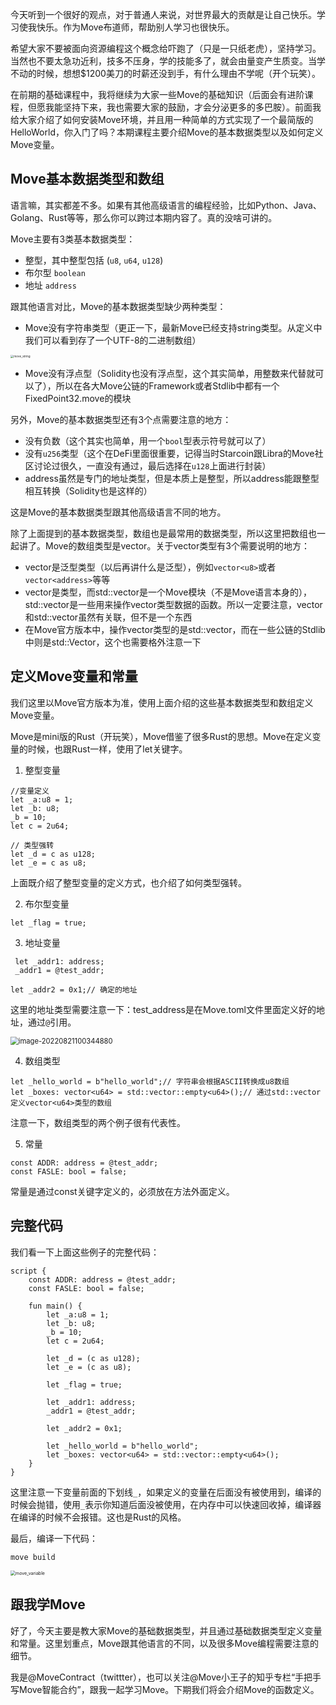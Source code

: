 今天听到一个很好的观点，对于普通人来说，对世界最大的贡献是让自己快乐。学习使我快乐。作为Move布道师，帮助别人学习也很快乐。

希望大家不要被面向资源编程这个概念给吓跑了（只是一只纸老虎），坚持学习。当然也不要太急功近利，技多不压身，学的技能多了，就会由量变产生质变。当学不动的时候，想想$1200美刀的时薪还没到手，有什么理由不学呢（开个玩笑）。

在前期的基础课程中，我将继续为大家一些Move的基础知识（后面会有进阶课程，但愿我能坚持下来，我也需要大家的鼓励，才会分泌更多的多巴胺）。前面我给大家介绍了如何安装Move环境，并且用一种简单的方式实现了一个最简版的HelloWorld，你入门了吗？本期课程主要介绍Move的基本数据类型以及如何定义Move变量。



## Move基本数据类型和数组

语言嘛，其实都差不多。如果有其他高级语言的编程经验，比如Python、Java、Golang、Rust等等，那么你可以跨过本期内容了。真的没啥可讲的。

Move主要有3类基本数据类型：

* 整型，其中整型包括 (`u8`, `u64`, `u128`)
* 布尔型 `boolean` 
* 地址 `address`

跟其他语言对比，Move的基本数据类型缺少两种类型：

* Move没有字符串类型（更正一下，最新Move已经支持string类型。从定义中我们可以看到存了一个UTF-8的二进制数组）

<img src="https://tva1.sinaimg.cn/large/e6c9d24ely1h5f9don8qpj213n0u0din.jpg" alt="move_string" style="zoom:33%;" />

* Move没有浮点型（Solidity也没有浮点型，这个其实简单，用整数来代替就可以了），所以在各大Move公链的Framework或者Stdlib中都有一个FixedPoint32.move的模块

另外，Move的基本数据类型还有3个点需要注意的地方：

* 没有负数（这个其实也简单，用一个`bool`型表示符号就可以了）
* 没有`u256`类型（这个在DeFi里面很重要，记得当时Starcoin跟Libra的Move社区讨论过很久，一直没有通过，最后选择在`u128`上面进行封装）
* address虽然是专门的地址类型，但是本质上是整型，所以address能跟整型相互转换（Solidity也是这样的）

这是Move的基本数据类型跟其他高级语言不同的地方。

除了上面提到的基本数据类型，数组也是最常用的数据类型，所以这里把数组也一起讲了。Move的数组类型是vector。关于vector类型有3个需要说明的地方：

* vector是泛型类型（以后再讲什么是泛型），例如`vector<u8>`或者`vector<address>`等等
* vector是类型，而std::vector是一个Move模块（不是Move语言本身的），std::vector是一些用来操作vector类型数据的函数。所以一定要注意，vector和std::vector虽然有关联，但不是一个东西
* 在Move官方版本中，操作vector类型的是std::vector，而在一些公链的Stdlib中则是std::Vector，这个也需要格外注意一下



## 定义Move变量和常量

我们这里以Move官方版本为准，使用上面介绍的这些基本数据类型和数组定义Move变量。

Move是mini版的Rust（开玩笑），Move借鉴了很多Rust的思想。Move在定义变量的时候，也跟Rust一样，使用了let关键字。

1. 整型变量

~~~
//变量定义
let _a:u8 = 1;
let _b: u8;
_b = 10;
let c = 2u64;

// 类型强转
let _d = c as u128;
let _e = c as u8;
~~~

上面既介绍了整型变量的定义方式，也介绍了如何类型强转。

2. 布尔型变量

~~~
let _flag = true;
~~~

3. 地址变量

~~~
 let _addr1: address;
 _addr1 = @test_addr;

let _addr2 = 0x1;// 确定的地址
~~~

这里的地址类型需要注意一下：test_address是在Move.toml文件里面定义好的地址，通过`@`引用。

<img src="https://tva1.sinaimg.cn/large/e6c9d24ely1h5e5rmg8u8j20b004c3yh.jpg" alt="image-20220821100344880" style="zoom:80%;" />

4. 数组类型

~~~
let _hello_world = b"hello_world";// 字符串会根据ASCII转换成u8数组
let _boxes: vector<u64> = std::vector::empty<u64>();// 通过std::vector定义vector<u64>类型的数组
~~~

注意一下，数组类型的两个例子很有代表性。

5. 常量

~~~
const ADDR: address = @test_addr;
const FASLE: bool = false;
~~~

常量是通过const关键字定义的，必须放在方法外面定义。



## 完整代码

我们看一下上面这些例子的完整代码：

~~~
script {
    const ADDR: address = @test_addr;
    const FASLE: bool = false;

    fun main() {
        let _a:u8 = 1;
        let _b: u8;
        _b = 10;
        let c = 2u64;

        let _d = (c as u128);
        let _e = (c as u8);

        let _flag = true;

        let _addr1: address;
        _addr1 = @test_addr;

        let _addr2 = 0x1;

        let _hello_world = b"hello_world";
        let _boxes: vector<u64> = std::vector::empty<u64>();
    }
}
~~~

这里注意一下变量前面的下划线`_`，如果定义的变量在后面没有被使用到，编译的时候会抛错，使用`_`表示你知道后面没被使用，在内存中可以快速回收掉，编译器在编译的时候不会报错。这也是Rust的风格。

最后，编译一下代码：

~~~
move build
~~~



<img src="https://tva1.sinaimg.cn/large/e6c9d24ely1h5e5qid72jj20u00xnq51.jpg" alt="move_variable" style="zoom:50%;" />



## 跟我学Move

好了，今天主要是教大家Move的基础数据类型，并且通过基础数据类型定义变量和常量。这里划重点，Move跟其他语言的不同，以及很多Move编程需要注意的细节。

我是@MoveContract（twittter），也可以关注@Move小王子的知乎专栏“手把手写Move智能合约”，跟我一起学习Move。下期我们将会介绍Move的函数定义。
